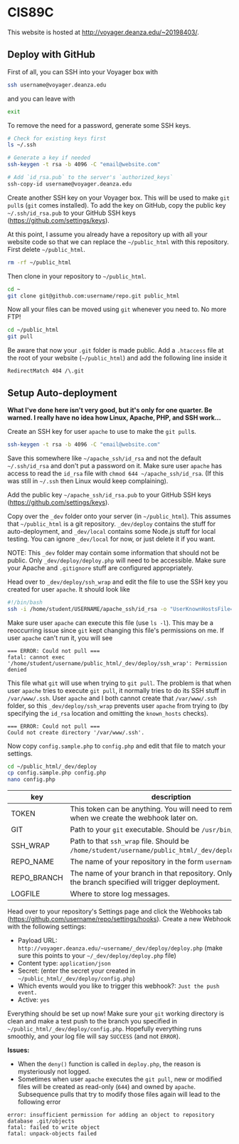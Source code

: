 # CIS89C

This website is hosted at http://voyager.deanza.edu/~20198403/.

## Deploy with GitHub

First of all, you can SSH into your Voyager box with

```bash
ssh username@voyager.deanza.edu
```

and you can leave with

```bash
exit
```

To remove the need for a password, generate some SSH keys.

```bash
# Check for existing keys first
ls ~/.ssh

# Generate a key if needed
ssh-keygen -t rsa -b 4096 -C "email@website.com"

# Add `id_rsa.pub` to the server's `authorized_keys`
ssh-copy-id username@voyager.deanza.edu
```

Create another SSH key on your Voyager box. This will be used to make `git pull`s (`git` comes installed). To add the key on GitHub, copy the public key `~/.ssh/id_rsa.pub` to your GitHub SSH keys (https://github.com/settings/keys).

At this point, I assume you already have a repository up with all your website code so that we can replace the `~/public_html` with this repository. First delete `~/public_html`.

```bash
rm -rf ~/public_html
```

Then clone in your repository to `~/public_html`.

```bash
cd ~
git clone git@github.com:username/repo.git public_html
```

Now all your files can be moved using `git` whenever you need to. No more FTP!

```bash
cd ~/public_html
git pull
```

Be aware that now your `.git` folder is made public. Add a `.htaccess` file at the root of your website (`~/public_html`) and add the following line inside it

```
RedirectMatch 404 /\.git
```

## Setup Auto-deployment

**What I've done here isn't very good, but it's only for one quarter. Be warned. I really have no idea how Linux, Apache, PHP, and SSH work...**

Create an SSH key for user `apache` to use to make the `git pull`s.

```bash
ssh-keygen -t rsa -b 4096 -C "email@website.com"
```

Save this somewhere like `~/apache_ssh/id_rsa` and not the default `~/.ssh/id_rsa` and don't put a password on it. Make sure user `apache` has access to read the `id_rsa` file with `chmod 644 ~/apache_ssh/id_rsa`. (If this was still in `~/.ssh` then Linux would keep complaining).

Add the public key `~/apache_ssh/id_rsa.pub` to your GitHub SSH keys (https://github.com/settings/keys).

Copy over the `_dev` folder onto your server (in `~/public_html`). This assumes that `~/public_html` is a git repository. `_dev/deploy` contains the stuff for auto-deployment, and `_dev/local` contains some Node.js stuff for local testing. You can ignore `_dev/local` for now, or just delete it if you want.

NOTE: This `_dev` folder may contain some information that should not be public. Only `_dev/deploy/deploy.php` will need to be accessible. Make sure your Apache and `.gitignore` stuff are configured appropriately.

Head over to `_dev/deploy/ssh_wrap` and edit the file to use the SSH key you created for user `apache`. It should look like

```bash
#!/bin/bash
ssh -i /home/student/USERNAME/apache_ssh/id_rsa -o "UserKnownHostsFile=/dev/null" -o "StrictHostKeyChecking=no" "$@"
```

Make sure user `apache` can execute this file (use `ls -l`). This may be a reoccurring issue since `git` kept changing this file's permissions on me. If user `apache` can't run it, you will see

```
=== ERROR: Could not pull ===
fatal: cannot exec '/home/student/username/public_html/_dev/deploy/ssh_wrap': Permission denied
```

This file what `git` will use when trying to `git pull`. The problem is that when user `apache` tries to execute `git pull`, it normally tries to do its SSH stuff in `/var/www/.ssh`. User `apache` and I both cannot create that `/var/www/.ssh` folder, so this `_dev/deploy/ssh_wrap` prevents user `apache` from trying to (by specifying the `id_rsa` location and omitting the `known_hosts` checks).

```
=== ERROR: Could not pull ===
Could not create directory '/var/www/.ssh'.
```

Now copy `config.sample.php` to `config.php` and edit that file to match your settings.

```bash
cd ~/public_html/_dev/deploy
cp config.sample.php config.php
nano config.php
```

| key         | description |
|-------------|-------------|
| TOKEN       | This token can be anything. You will need to remember it for when we create the webhook later on. |
| GIT         | Path to your `git` executable. Should be `/usr/bin/git`. |
| SSH_WRAP    | Path to that `ssh_wrap` file. Should be `/home/student/username/public_html/_dev/deploy/ssh_wrap`. |
| REPO_NAME   | The name of your repository in the form `username/repo`. |
| REPO_BRANCH | The name of your branch in that repository. Only pushes to the branch specified will trigger deployment. |
| LOGFILE     | Where to store log messages. |

Head over to your repository's Settings page and click the Webhooks tab  (https://github.com/username/repo/settings/hooks). Create a new Webhook with the following settings:

 - Payload URL: `http://voyager.deanza.edu/~username/_dev/deploy/deploy.php` (make sure this points to your `~/_dev/deploy/deploy.php` file)
 - Content type: `application/json`
 - Secret: (enter the secret your created in `~/public_html/_dev/deploy/config.php`)
 - Which events would you like to trigger this webhook?: `Just the push event.`
 - Active: `yes`

Everything should be set up now! Make sure your `git` working directory is clean and make a test push to the branch you specified in `~/public_html/_dev/deploy/config.php`. Hopefully everything runs smoothly, and your log file will say `SUCCESS` (and not `ERROR`).

**Issues:**

 - When the `deny()` function is called in `deploy.php`, the reason is mysteriously not logged.
 - Sometimes when user `apache` executes the `git pull`, new or modified files will be created as read-only (`644`) and owned by `apache`. Subsequence pulls that try to modify those files again will lead to the following error

```
error: insufficient permission for adding an object to repository database .git/objects
fatal: failed to write object
fatal: unpack-objects failed
```
